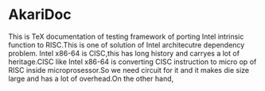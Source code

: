 # AkariDoc
This is TeX documentation of testing framework of porting Intel intrinsic function to RISC.This is one of solution of Intel architecutre dependency problem. Intel x86-64 is CISC,this has long history and carryes a lot of heritage.CISC like Intel x86-64 is converting CISC instruction to micro op of RISC inside microprosessor.So we need circuit for it and it makes die size large and has a lot of overhead.On the other hand,
